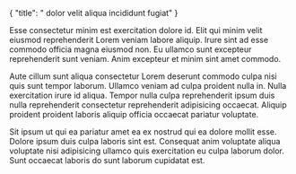 {
  "title": " dolor velit aliqua incididunt fugiat"
}

Esse consectetur minim est exercitation dolore id. Elit qui minim velit eiusmod reprehenderit Lorem veniam labore aliquip. Irure sint ad esse commodo officia magna eiusmod non. Eu ullamco sunt excepteur reprehenderit sunt veniam. Anim excepteur et minim sint amet commodo.

Aute cillum sunt aliqua consectetur Lorem deserunt commodo culpa nisi quis sunt tempor laborum. Ullamco veniam ad culpa proident nulla in. Nulla exercitation irure id aliqua. Tempor nulla culpa reprehenderit ipsum duis nulla reprehenderit consectetur reprehenderit adipisicing occaecat. Aliquip proident proident laboris aliquip officia occaecat pariatur voluptate.

Sit ipsum ut qui ea pariatur amet ea ex nostrud qui ea dolore mollit esse. Dolore ipsum duis culpa laboris sint est. Consequat anim voluptate aliqua voluptate nisi adipisicing ullamco quis exercitation eu culpa laborum dolor. Sunt occaecat laboris do sunt laborum cupidatat est.